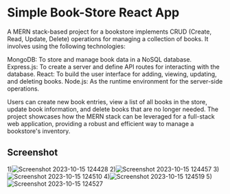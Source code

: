 # Simple Book-Store React App
A MERN stack-based project for a bookstore implements CRUD (Create, Read, Update, Delete) operations for managing a collection of books. It involves using the following technologies:

MongoDB: To store and manage book data in a NoSQL database.
Express.js: To create a server and define API routes for interacting with the database.
React: To build the user interface for adding, viewing, updating, and deleting books.
Node.js: As the runtime environment for the server-side operations.

Users can create new book entries, view a list of all books in the store, update book information, and delete books that are no longer needed. The project showcases how the MERN stack can be leveraged for a full-stack web application, providing a robust and efficient way to manage a bookstore's inventory.

## Screenshot
1)![Screenshot 2023-10-15 124428](https://github.com/StevenNoronha/book_store/assets/125193808/5f8ea209-8e3d-4d59-ab9a-1ee2d92ef6e6)
2)![Screenshot 2023-10-15 124457](https://github.com/StevenNoronha/book_store/assets/125193808/5d6e3681-3fbb-4a64-a1ba-c10df4e523c3)
3)![Screenshot 2023-10-15 124510](https://github.com/StevenNoronha/book_store/assets/125193808/c0d04ae0-f850-4ce3-8d28-7be69440440c)
4)![Screenshot 2023-10-15 124519](https://github.com/StevenNoronha/book_store/assets/125193808/aa45a71e-e1af-4501-8bbd-73de04b49cd0)
5)![Screenshot 2023-10-15 124527](https://github.com/StevenNoronha/book_store/assets/125193808/3915fc52-76f2-4ad2-8232-61aa4443f507)
